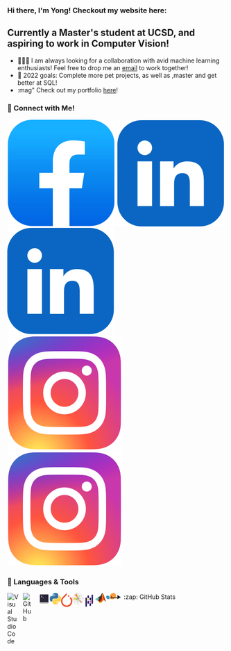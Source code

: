 ### Hi there, I'm Yong! Checkout my website here: 

## Currently a Master's student at UCSD, and aspiring to work in Computer Vision!
- :people_holding_hands: I am always looking for a collaboration with avid machine learning enthusiasts! Feel free to drop me an <a href="mailto:yyx.yongyuxuanB01@gmail.com">email<a> to work together!
- :pushpin: 2022 goals: Complete more pet projects, as well as ,master and get better at SQL!
- :mag" Check out my portfolio [here](yongyx.github.io)!

### :calling: Connect with Me!
[![website](./img/facebook.svg)](https://facebook.com/yong.yuxuan.9/)
[![website](./img/linkedin.svg)](https://linkedin.com/in/yongyx#gh-light-mode-only)
[![website](./img/linkedin.svg)](https://linkedin.com/in/yongyx#gh-dark-mode-only)
[![website](./img/instagram.svg)](https://instagram.com/yong.yx/#gh-light-mode-only)
[![website](./img/instagram.svg)](https://instagram.com/yong.yx/#gh-dark-mode-only)

### :toolbox: Languages & Tools
<img align="left" alt="Visual Studio Code" width="26px" src="https://cdn.jsdelivr.net/gh/devicons/devicon/icons/vscode/vscode-original.svg" style="padding-right:10px;" />
<img align="left" alt="GitHub" width="26px" src="https://user-images.githubusercontent.com/3369400/139447912-e0f43f33-6d9f-45f8-be46-2df5bbc91289.png" style="padding-right:10px;" />
<img align="left" alt="Terminal" width="26px" src="./img/terminal.svg">
<img align="left" alt="Python" width="26px" src="./img/pythonlogo.svg">
<img align="left" alt="Pytorch" width="26px" src="./img/pytorch.svg">
<img align="left" alt="Matplotlib" width="26px" src="./img/matplotlib.svg">
<img align="left" alt="Pandas" width="26px" src="./img/pandas.svg">
<img align="left" alt="Matlab" width="26px" src="./img/matlab.png">
<img align="left" alt="Scikit-learn" width="26px" src="./img/scikit-learn.svg">

</details>

<details>
  <summary>:zap: GitHub Stats</summary>

  <img align="left" alt="codeSTACKr's GitHub Stats" src="https://github-readme-stats.vercel.app/api?username=yongyx&show_icons=true&hide_border=false&title_color=ff652f&icon_color=FFE400&bg_color=09131B&text_color=ffffff&border_color=0c1a25" />

</details>
